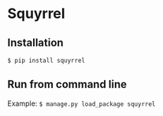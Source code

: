 # Squyrrel

## Installation

```$ pip install squyrrel```

## Run from command line

Example:
```$ manage.py load_package squyrrel```